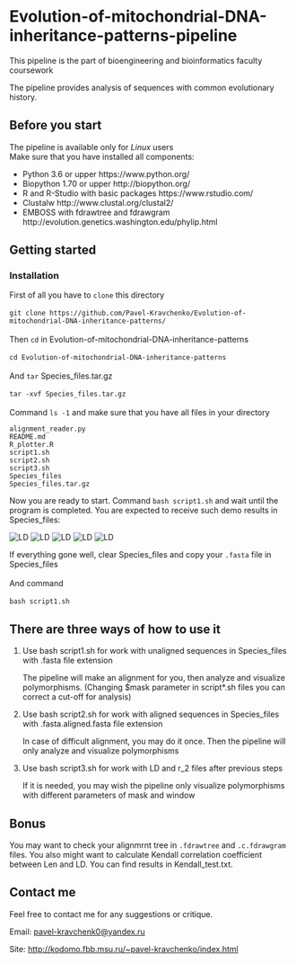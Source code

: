 # Evolution-of-mitochondrial-DNA-inheritance-patterns-pipeline

This pipeline is the part of bioengineering and bioinformatics faculty coursework

The pipeline provides analysis of sequences with common evolutionary history.

## Before you start

The pipeline is available only for <i>Linux</i> users </br>
Make sure that you have installed all components:
<ul>
<li>Python 3.6 or upper https://www.python.org/
<li>Biopython 1.70 or upper http://biopython.org/
<li>R and R-Studio with basic packages https://www.rstudio.com/
<li>Clustalw http://www.clustal.org/clustal2/
<li>EMBOSS with fdrawtree and fdrawgram http://evolution.genetics.washington.edu/phylip.html
</ul>


## Getting started

### Installation

First of all you have to ```clone``` this directory</br></br>
```git clone https://github.com/Pavel-Kravchenko/Evolution-of-mitochondrial-DNA-inheritance-patterns/```</br></br>
Then ```cd``` in Evolution-of-mitochondrial-DNA-inheritance-patterns</br></br>
```cd Evolution-of-mitochondrial-DNA-inheritance-patterns```</br></br>
And ```tar``` Species_files.tar.gz</br></br>
```tar -xvf Species_files.tar.gz```</br></br>
Command ```ls -1``` and make sure that you have all files in your directory
```
alignment_reader.py
README.md
R_plotter.R
script1.sh
script2.sh
script3.sh
Species_files
Species_files.tar.gz
```
Now you are ready to start.
Command 
```bash script1.sh``` and wait until the program is completed. 
You are expected to receive such demo results in Species_files:

<img alt="LD" src="https://github.com/Pavel-Kravchenko/Evolution-of-mitochondrial-DNA-inheritance-patterns/blob/master/LD_hist_Saccharomyces_COX2_0.25_38.png">
<img alt="LD" src="https://github.com/Pavel-Kravchenko/Evolution-of-mitochondrial-DNA-inheritance-patterns/blob/master/LD_plot_Saccharomyces_COX2_0.25_38.png">
<img alt="LD" src="https://github.com/Pavel-Kravchenko/Evolution-of-mitochondrial-DNA-inheritance-patterns/blob/master/Len_hist_Saccharomyces_COX2_0.25_38.png">
<img alt="LD" src="https://github.com/Pavel-Kravchenko/Evolution-of-mitochondrial-DNA-inheritance-patterns/blob/master/r2_plot_Saccharomyces_COX2_0.25_38.png">
<img alt="LD" src="https://github.com/Pavel-Kravchenko/Evolution-of-mitochondrial-DNA-inheritance-patterns/blob/master/Mix_Saccharomyces_COX2_0.25_38.png">

If everything gone well, clear Species_files and copy your ```.fasta``` file in Species_files</br></br>
And command</br></br>
```bash script1.sh```</br>

## There are three ways of how to use it

<ol>
<li>Use bash script1.sh for work with unaligned sequences in Species_files with .fasta file extension

The pipeline will make an alignment for you, then analyze and visualize polymorphisms. (Changing $mask parameter in script*.sh files you can correct a cut-off for analysis)</br>
  
<li>Use bash script2.sh for work with aligned sequences in Species_files with .fasta.aligned.fasta file extension

In case of difficult alignment, you may do it once. Then the pipeline will only analyze and visualize polymorphisms</br>

<li>Use bash script3.sh for work with LD and r_2 files after previous steps
  
If it is needed, you may wish the pipeline only visualize polymorphisms with different parameters of mask and window</br>
</ol>
  
## Bonus
You may want to check your alignmrnt tree in ```.fdrawtree``` and ```.c.fdrawgram``` files.
You also might want to calculate Kendall correlation coefficient between Len and LD. 
You can find results in Kendall_test.txt.

## Contact me

Feel free to contact me for any suggestions or critique.

Email: pavel-kravchenk0@yandex.ru 

Site: http://kodomo.fbb.msu.ru/~pavel-kravchenko/index.html 
